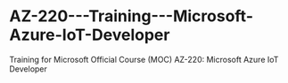 # AZ-220---Training---Microsoft-Azure-IoT-Developer
Training for Microsoft Official Course (MOC) AZ-220: Microsoft Azure IoT Developer
